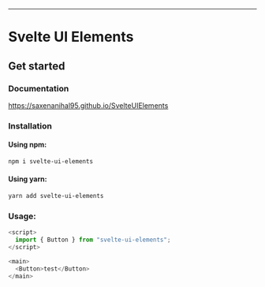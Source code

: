 ---

# Svelte UI Elements

## Get started

### Documentation

https://saxenanihal95.github.io/SvelteUIElements

### Installation

#### Using npm:

```bash
npm i svelte-ui-elements
```

#### Using yarn:

```bash
yarn add svelte-ui-elements
```

### Usage:

```js
<script>
  import { Button } from "svelte-ui-elements";
</script>

<main>
  <Button>test</Button>
</main>

```
